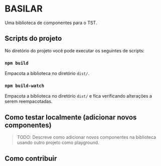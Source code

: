 # BASILAR

Uma biblioteca de componentes para o TST.

## Scripts do projeto

No diretório do projeto você pode executar os seguintes de scripts:

### `npm build`

Empacota a biblioteca no diretório `dist/`.
### `npm build-watch`

Empacota a biblioteca no diretório `dist/` e fica verificando alterações a serem reempacotadas.

## Como testar localmente (adicionar novos componentes)

> TODO: Descreve como adicionar novos componentes na biblioteca usando outro projeto como playground.

## Como contribuir